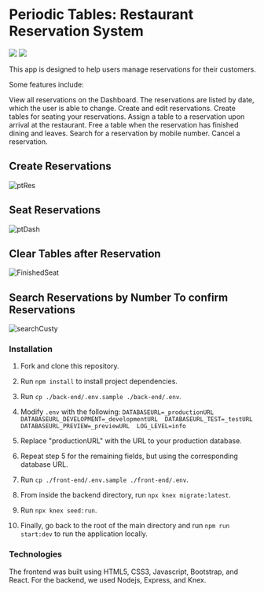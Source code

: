 <h1>Periodic Tables: Restaurant Reservation System</h1>

![](https://img.shields.io/github/languages/top/richiedevr/Restaurant-Reservation-System?style=for-the-badge)
![](https://img.shields.io/github/languages/count/richiedevr/Restaurant-Reservation-System?style=for-the-badge)


This app is designed to help users manage reservations for their customers.

Some features include:

View all reservations on the Dashboard. The reservations are listed by date, which the user is able to change. Create and edit reservations. Create tables for seating your reservations. Assign a table to a reservation upon arrival at the restaurant. Free a table when the reservation has finished dining and leaves. Search for a reservation by mobile number. Cancel a reservation.


## Create Reservations
![ptRes](https://user-images.githubusercontent.com/78895761/141345518-a9bda8ab-6b91-4a2b-9ec9-63c36ce9d464.png)

## Seat Reservations
![ptDash](https://user-images.githubusercontent.com/78895761/141345619-79605822-be6f-45d5-a72b-04bc5e8ee834.png)

## Clear Tables after Reservation
![FinishedSeat](https://user-images.githubusercontent.com/78895761/141345668-74eb9c40-6b15-490d-ac33-d3adf413fc9b.png)

## Search Reservations by Number To confirm Reservations
![searchCusty](https://user-images.githubusercontent.com/78895761/141346004-6b57efd9-0af2-476d-bd8d-49375a829b3e.png)


<h3>Installation</h3>



1. Fork and clone this repository.
2. Run `npm install` to install project dependencies.
3. Run `cp ./back-end/.env.sample ./back-end/.env`.
4. Modify `.env` with the following:
 `DATABASEURL=_productionURL  DATABASEURL_DEVELOPMENT=_developmentURL  DATABASEURL_TEST=_testURL  DATABASEURL_PREVIEW=_previewURL  LOG_LEVEL=info`
 
5. Replace "productionURL" with the URL to your production database.
6. Repeat step 5 for the remaining fields, but using the corresponding database URL.
7. Run `cp ./front-end/.env.sample ./front-end/.env`.
8. From inside the backend directory, run `npx knex migrate:latest`.
9. Run `npx knex seed:run`.
10. Finally, go back to the root of the main directory and run `npm run start:dev` to run the application locally.





<h3>Technologies</h3>

The frontend was built using HTML5, CSS3, Javascript, Bootstrap, and React. For the backend, we used Nodejs, Express, and Knex.
